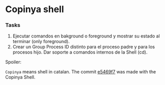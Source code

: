 
# Copinya shell

### Tasks
1. Ejecutar comandos en bakground o foreground y mostrar su estado al terminar (only foreground).
2. Crear un Group Process ID distinto para el proceso padre y para los procesos hijo. Dar soporte a comandos internos de la Shell (cd).


Spoiler:

`Copinya` means shell in catalan.
The commit [e5469f7](https://github.com/Alkesst/Copinya/commit/4ca8d1c8745e82b5b22a6199df177100365c3434) was made with the Copinya Shell.